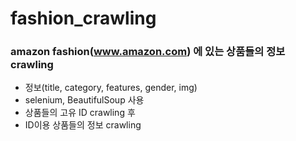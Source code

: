# fashion_crawling

### amazon fashion(www.amazon.com) 에 있는 상품들의 정보 crawling
+ 정보(title, category, features, gender, img)
+ selenium, BeautifulSoup 사용
+ 상품들의 고유 ID crawling 후
+ ID이용 상품들의 정보 crawling
